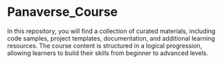 # Panaverse_Course
In this repository, you will find a collection of curated materials, including code samples, project templates, documentation, and additional learning resources. The course content is structured in a logical progression, allowing learners to build their skills from beginner to advanced levels.
